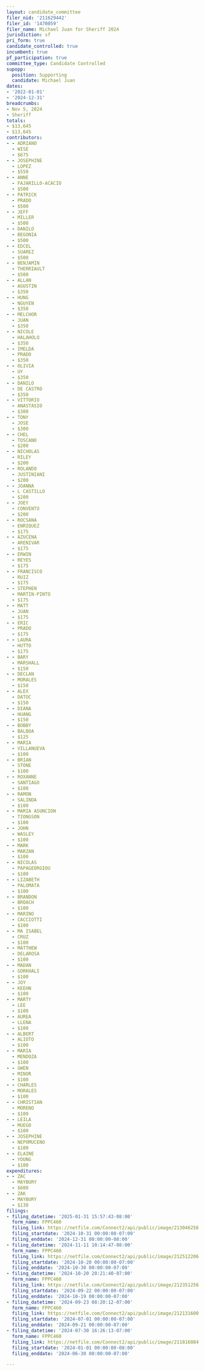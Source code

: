```yaml
---
layout: candidate_committee
filer_nid: '211629442'
filer_id: '1470059'
filer_name: Michael Juan for Sheriff 2024
jurisdiction: sf
pri_form: true
candidate_controlled: true
incumbent: true
pf_participation: true
committee_type: Candidate Controlled
supopp:
  position: Supporting
  candidate: Michael Juan
dates:
- '2022-01-01'
- '2024-12-31'
breadcrumbs:
- Nov 5, 2024
- Sheriff
totals:
- $13,645
- $13,645
contributors:
- - ADRIANO
  - WISE
  - $675
- - JOSEPHINE
  - LOPEZ
  - $550
- - ANNE
  - FAJARILLO-ACACIO
  - $500
- - PATRICK
  - PRADO
  - $500
- - JEFF
  - MILLER
  - $500
- - DANILO
  - BEGONIA
  - $500
- - EDCEL
  - SUAREZ
  - $500
- - BENJAMIN
  - THERRIAULT
  - $500
- - ALLAN
  - AGUSTIN
  - $350
- - HUNG
  - NGUYEN
  - $350
- - MELCHOR
  - JUAN
  - $350
- - NICOLE
  - HALAHOLO
  - $350
- - IMELDA
  - PRADO
  - $350
- - OLIVIA
  - UY
  - $350
- - DANILO
  - DE CASTRO
  - $350
- - VITTORIO
  - ANASTASIO
  - $300
- - TONY
  - JOSE
  - $300
- - CHEL
  - TOSCANO
  - $200
- - NICHOLAS
  - RILEY
  - $200
- - ROLANDO
  - JUSTINIANI
  - $200
- - JOANNA
  - L CASTILLO
  - $200
- - JOEY
  - CONVENTO
  - $200
- - ROCSANA
  - ENRIQUEZ
  - $175
- - AZUCENA
  - ARENIVAR
  - $175
- - ERWIN
  - REYES
  - $175
- - FRANCISCO
  - RUIZ
  - $175
- - STEPHEN
  - MARTIN-PINTO
  - $175
- - MATT
  - JUAN
  - $175
- - ERIC
  - PRADO
  - $175
- - LAURA
  - HUTTO
  - $175
- - BARY
  - MARSHALL
  - $150
- - DECLAN
  - MORALES
  - $150
- - ALEX
  - DATOC
  - $150
- - DIANA
  - HUANG
  - $150
- - BOBBY
  - BALBOA
  - $125
- - MARIA
  - VILLANUEVA
  - $100
- - BRIAN
  - STONE
  - $100
- - ROXANNE
  - SANTIAGO
  - $100
- - RAMON
  - SALINDA
  - $100
- - MARIA ASUNCION
  - TIONGSON
  - $100
- - JOHN
  - WASLEY
  - $100
- - MARK
  - MARZAN
  - $100
- - NICOLAS
  - PAPAGEORGIOU
  - $100
- - LIZABETH
  - PALOMATA
  - $100
- - BRANDON
  - BROACH
  - $100
- - MARINO
  - CACCIOTTI
  - $100
- - MA ISABEL
  - CRUZ
  - $100
- - MATTHEW
  - DELAROSA
  - $100
- - MADAN
  - GORKHALI
  - $100
- - JOY
  - KEEHN
  - $100
- - MARTY
  - LEE
  - $100
- - AUREA
  - LLENA
  - $100
- - ALBERT
  - ALIOTO
  - $100
- - MARIA
  - MENDOZA
  - $100
- - GWEN
  - MINOR
  - $100
- - CHARLES
  - MORALES
  - $100
- - CHRISTIAN
  - MORENO
  - $100
- - LEILA
  - MUEGO
  - $100
- - JOSEPHINE
  - NEPOMUCENO
  - $100
- - ELAINE
  - YOUNG
  - $100
expenditures:
- - ZAC
  - MAYBURY
  - $600
- - ZAK
  - MAYBURY
  - $138
filings:
- filing_datetime: '2025-01-31 15:57:43-08:00'
  form_name: FPPC460
  filing_link: https://netfile.com/Connect2/api/public/image/213046256
  filing_startdate: '2024-10-31 00:00:00-07:00'
  filing_enddate: '2024-12-31 00:00:00-08:00'
- filing_datetime: '2024-11-11 10:14:47-08:00'
  form_name: FPPC460
  filing_link: https://netfile.com/Connect2/api/public/image/212512206
  filing_startdate: '2024-10-20 00:00:00-07:00'
  filing_enddate: '2024-10-30 00:00:00-07:00'
- filing_datetime: '2024-10-20 20:21:40-07:00'
  form_name: FPPC460
  filing_link: https://netfile.com/Connect2/api/public/image/212351256
  filing_startdate: '2024-09-22 00:00:00-07:00'
  filing_enddate: '2024-10-19 00:00:00-07:00'
- filing_datetime: '2024-09-23 08:20:12-07:00'
  form_name: FPPC460
  filing_link: https://netfile.com/Connect2/api/public/image/212131600
  filing_startdate: '2024-07-01 00:00:00-07:00'
  filing_enddate: '2024-09-21 00:00:00-07:00'
- filing_datetime: '2024-07-30 16:26:13-07:00'
  form_name: FPPC460
  filing_link: https://netfile.com/Connect2/api/public/image/211816084
  filing_startdate: '2024-01-01 00:00:00-08:00'
  filing_enddate: '2024-06-30 00:00:00-07:00'

---
```

